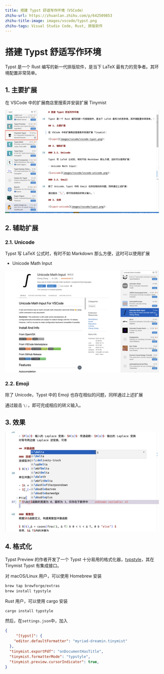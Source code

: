 ```yaml
---
title: 搭建 Typst 舒适写作环境（VSCode）
zhihu-url: https://zhuanlan.zhihu.com/p/642509853
zhihu-title-image: images/vscode/typst.png
zhihu-tags: Visual Studio Code, Rust, 排版软件
---
```


# 搭建 Typst 舒适写作环境

Typst 是一个 Rust 编写的新一代排版软件，是当下 LaTeX 最有力的竞争者。其环境配置非常简单。

## 1. 主要扩展

在 VSCode 中的扩展商店里搜索并安装扩展 Tinymist

![typst](images/vscode/vscode-typst.png)

## 2. 辅助扩展

### 2.1. Unicode

Typst 写 LaTeX 公式时，有时不如 Markdown 那么方便，这时可以使用扩展

- Unicode Math Input

![unicode](images/vscode/vscode-unicode.png)

### 2.2. Emoji

除了 Unicode，Typst 中的 Emoji 也存在相似的问题，同样通过上述扩展

通过敲击 `\:`，即可完成相应的转义输入。

## 3. 效果

![typst-unicode](images/vscode/typst.png)

## 4. 格式化

Typst Preview 的作者开发了一个 Typst 十分易用的格式化器，[typstyle](https://github.com/Enter-tainer/typstyle)，其在 Tinymist Typst 有集成接口。

对 macOS/Linux 用户，可以使用 Homebrew 安装

```bash
brew tap brewforge/extras
brew install typstyle
```

Rust 用户，可以使用 cargo 安装

```bash
cargo install typstyle
```

然后，在`settings.json`中，加入

```json
{
     "[typst]": {
    "editor.defaultFormatter": "myriad-dreamin.tinymist"
  },
  "tinymist.exportPdf": "onDocumentHasTitle",
  "tinymist.formatterMode": "typstyle",
  "tinymist.preview.cursorIndicator": true,
}
```
